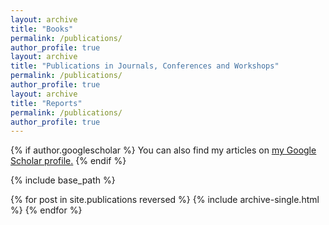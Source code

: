 ```yaml
---
layout: archive
title: "Books"
permalink: /publications/
author_profile: true
layout: archive
title: "Publications in Journals, Conferences and Workshops"
permalink: /publications/
author_profile: true
layout: archive
title: "Reports"
permalink: /publications/
author_profile: true
---
```


{% if author.googlescholar %}
  You can also find my articles on <u><a href="{{author.googlescholar}}">my Google Scholar profile</a>.</u>
{% endif %}

{% include base_path %}

{% for post in site.publications reversed %}
  {% include archive-single.html %}
{% endfor %}
